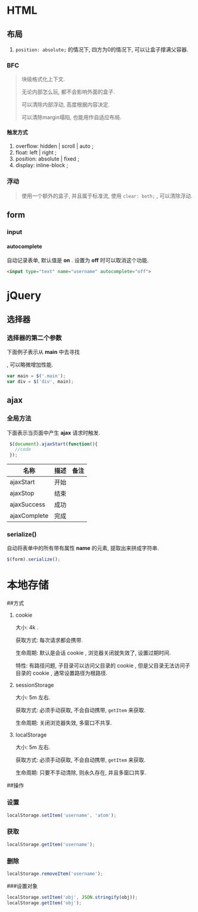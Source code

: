 # HTML

## 布局

1. `position: absolute;` 的情况下, 四方为0的情况下, 可以让盒子撑满父容器.

### BFC

> 块级格式化上下文.
>
> 无论内部怎么玩, 都不会影响外面的盒子.
>
> 可以清除内部浮动, 高度根据内容决定.
>
> 可以清除margin塌陷, 也能用作自适应布局.

#### 触发方式

1. overflow: hidden | scroll | auto ;
2. float: left | right ;
3. position: absolute | fixed ;
4. display: inline-block ;

### 浮动

> 使用一个额外的盒子, 并且属于标准流, 使用 `clear: both;` , 可以清除浮动.

## form

### input

#### autocomplete

自动记录表单, 默认值是 **on** . 设置为 **off** 时可以取消这个功能.

```html
<input type="text" name="username" autocomplete="off">
```



# jQuery

## 选择器

### 选择器的第二个参数

下面例子表示从 **main** 中去寻找 **<div>** , 可以略微增加性能.

```javascript
var main = $('.main');
var div = $('div', main); 
```

## ajax

### 全局方法

下面表示当页面中产生 **ajax** 请求时触发.

```javascript
 $(document).ajaxStart(function(){
   //code
 });
```

| 名称           | 描述   | 备注   |
| ------------ | ---- | ---- |
| ajaxStart    | 开始   |      |
| ajaxStop     | 结束   |      |
| ajaxSuccess  | 成功   |      |
| ajaxComplete | 完成   |      |

### serialize()

自动将表单中的所有带有属性 **name** 的元素, 提取出来拼成字符串.

```javascript
$(form).serialize();
```

# 本地存储

##方式

1. cookie

   大小: 4k .

   获取方式: 每次请求都会携带.

   生命周期: 默认是会话 cookie , 浏览器关闭就失效了, 设置过期时间.

   特性: 有路径问题, 子目录可以访问父目录的 cookie , 但是父目录无法访问子目录的 cookie , 通常设置路径为根路径.

2. sessionStorage

   大小: 5m 左右.

   获取方式: 必须手动获取, 不会自动携带, `getItem` 来获取.

   生命周期: 关闭浏览器失效, 多窗口不共享.

3. localStorage

   大小: 5m 左右.

   获取方式: 必须手动获取, 不会自动携带, `getItem` 来获取.

   生命周期: 只要不手动清除, 则永久存在, 并且多窗口共享.

##操作

### 设置

```javascript
localStorage.setItem('username', 'atom');
```

### 获取

```javascript
localStorage.getItem('username');
```

### 删除

```javascript
localStorage.removeItem('username');
```

###设置对象

```javascript
localStorage.setItem('obj', JSON.stringify(obj));
localStorage.getItem('obj');
```


